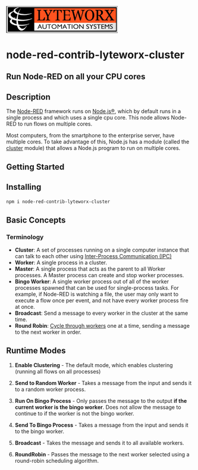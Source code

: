 <img src="./readme/logo.jpg" width="300">


# node-red-contrib-lyteworx-cluster

## Run Node-RED on all your CPU cores


## Description

The [Node-RED](https://nodered.org/) framework runs on [Node.js®](https://nodejs.org), which by default runs in a single process and which uses a single cpu core.  This node allows Node-RED to run flows on multiple cores.

Most computers, from the smartphone to the enterprise server, have multiple cores.  To take advantage of this, Node.js has a module (called the [cluster](https://nodejs.org/api/cluster.html#cluster_cluster) module) that allows a Node.js program to run on multiple cores.


## Getting Started

## Installing

`npm i node-red-contrib-lyteworx-cluster`


## Basic Concepts

### 


### Terminology

- **Cluster**: A set of processes running on a single computer instance that can talk to each other using [Inter-Process Communication (IPC)](https://en.wikipedia.org/wiki/Inter-process_communication)
- **Worker**: A single process in a cluster.
- **Master**: A single process that acts as the parent to all Worker processes.  A Master process can create and stop worker processes.
- **Bingo Worker**: A single worker process out of all of the worker processes spawned that can be used for single-process tasks.  For example, if Node-RED is watching a file, the user may only want to execute a flow once per event, and not have every worker process fire at once.
- **Broadcast**: Send a message to every worker in the cluster at the same time.
- **Round Robin**: [Cycle through workers](https://en.wikipedia.org/wiki/Round-robin_scheduling) one at a time, sending a message to the next worker in order.

### 

## Runtime Modes

1. **Enable Clustering** - The default mode, which enables clustering (running all flows on all processes)

2. **Send to Random Worker** - Takes a message from the input and sends it to a random worker process. 
3. **Run On Bingo Process** - Only passes the message to the output **if the current worker is the bingo worker**.  Does not allow the message to continue to if the worker is not the bingo worker.
4. **Send To Bingo Process** - Takes a message from the input and sends it to the bingo worker.
5. **Broadcast** - Takes the message and sends it to all available workers.
6. **RoundRobin** - Passes the message to the next worker selected using a round-robin scheduling algorithm. 
